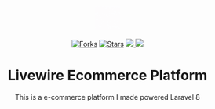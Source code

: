 <p align="center">
	<img src="Livecommerce.gif" style="width: 50px;"/>
</p>

<p align="center">
     <a href="https://github.com/LfJohnVo/Livecommerce/fork">
        <img src="https://img.shields.io/github/forks/LfJohnVo/Livecommerce.svg?style=social&label=Fork"
            alt="Forks"></a>
    <a href="https://github.com/LfJohnVo/Livecommerce/stargazers">
        <img src="https://img.shields.io/github/stars/LfJohnVo/Livecommerce.svg?style=social&label=Stars"
            alt="Stars"></a>
    <a href="https://travis-ci.org/LfJohnVo/Livecommerce">
        <img src="https://travis-ci.org/LfJohnVo/Livecommerce.svg?branch=main"/>
    </a>
    <a href="https://github.com/LfJohnVo/Livecommerce/blob/main/License.md">
            <img src="https://img.shields.io/badge/license-MIT-blue.svg?style=flat-square"/>
        </a>
</p>


<h1 align="center"> Livewire Ecommerce Platform</h1>

<p align="center">This is a e-commerce platform I made powered Laravel 8</p>
